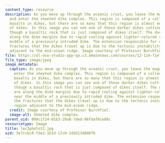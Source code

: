 ```yaml
---
content_type: resource
description: As you move up through the oceanic crust, you leave the magma chamber
  and enter the sheeted dike complex. This region is composed of a collection of vertically-oriented
  basalts in dikes, but there are so many that this region is almost entirely composed
  of dikes. In this image you can see one of these darker dikes cutting up and left
  though a basaltic rock that is just composed of dikes itself. The darker rocks are
  along the dike margins due to rapid cooling against lighter-colored rocks near the
  middle of a previously intruded dike. The extension responsible for creating the
  fractures that the dikes travel up is due to the tectonic instability of the region
  adjacent to the mid-ocean ridge. Image courtesy of Professor Burchfiel.
file: https://ol-ocw-studio-app-qa.s3.amazonaws.com/courses/12-114-field-geology-i-fall-2005/3e7ccbc8fde21b1d17c02ddd13480078_lec3photo12.jpg
file_type: image/jpeg
image_metadata:
  caption: As you move up through the oceanic crust, you leave the magma chamber and
    enter the sheeted dike complex. This region is composed of a collection of vertically-oriented
    basalts in dikes, but there are so many that this region is almost entirely composed
    of dikes. In this image you can see one of these darker dikes cutting up and left
    though a basaltic rock that is just composed of dikes itself. The darker rocks
    are along the dike margins due to rapid cooling against lighter-colored rocks
    near the middle of a previously intruded dike. The extension responsible for creating
    the fractures that the dikes travel up is due to the tectonic instability of the
    region adjacent to the mid-ocean ridge.
  credit: Image courtesy of Professor Burchfiel.
  image-alt: Sheeted dike complex.
parent_uid: 099c1f24-01b3-29a8-7ded-96fdaf0ce89c
resourcetype: Image
title: lec3photo12.jpg
uid: 3e7ccbc8-fde2-1b1d-17c0-2ddd13480078
---
```

